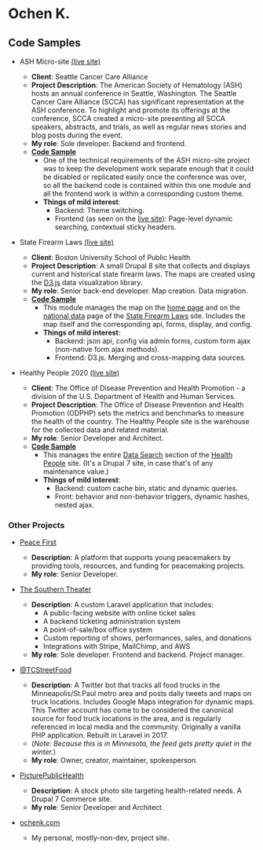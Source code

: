 # Ochen K.

## Code Samples

* ASH Micro-site [(live site)](https://www.seattlecca.org/ash)
    * **Client**: Seattle Cancer Care Alliance
    * **Project Description**: The American Society of Hematology (ASH) hosts an annual conference in Seattle, 
    Washington. The Seattle Cancer Care Alliance (SCCA) has significant representation at the ASH conference. 
    To highlight and promote its offerings at the conference, SCCA created a micro-site presenting all SCCA
    speakers, abstracts, and trials, as well as regular news stories and blog posts during the event.
    * **My role**: Sole developer. Backend and frontend.
    * **[Code Sample](https://github.com/ochenk/code_samples/scca_ash)**
        * One of the technical requirements of the ASH micro-site project was to keep the development work separate enough 
    that it could be disabled or replicated easily once the conference was over, so all the backend code is contained 
    within this one module and all the frontend work is within a corresponding custom theme.
        * **Things of mild interest**: 
            * Backend: Theme switching. 
            * Frontend (as seen on the [live site](https://www.seattlecca.org/ash)): Page-level dynamic searching, contextual sticky headers.

* State Firearm Laws [(live site)](https://statefirearmlaws.org/)
    * **Client**: Boston University School of Public Health
    * **Project Description**: A small Drupal 8 site that collects and displays current and historical state firearm laws.
    The maps are created using the [D3.js](https://d3js.org/) data visualization library. 
    * **My role**: Senior back-end developer. Map creation. Data migration. 
    * **[Code Sample](https://github.com/ochenk/code_samples/sfal_nat_map)**
        * This module manages the map on the [home page](https://statefirearmlaws.org/) and on the [national
        data](https://statefirearmlaws.org/national-data) page of the [State Firearm Laws](https://statefirearmlaws.org/) site. 
        Includes the map itself and the corresponding api, forms, display, and config.
        * **Things of mild interest**:
            * Backend: json api, config via admin forms, custom form ajax (non-native form ajax methods).
            * Frontend: D3.js. Merging and cross-mapping data sources.

* Healthy People 2020 [(live site)](https://healthypeople.gov/) 
    * **Client**: The Office of Disease Prevention and Health Promotion - a division of the U.S. Department of Health 
    and Human Services.
    * **Project Description**: The Office of Disease Prevention and Health Promotion (ODPHP) sets the metrics
    and benchmarks to measure the health of the country. The Healthy People site is the warehouse for 
    the collected data and related material.
    * **My role**: Senior Developer and Architect.
    * **[Code Sample](https://github.com/ochenk/code_samples#ch_datasearch)**
        * This manages the entire [Data Search](https://www.healthypeople.gov/2020/data-search/Search-the-Data) section of the
        [Health People](https://www.healthypeople.gov) site. (It's a Drupal 7 site, in case that's of any maintenance value.)
        * **Things of mild interest**:
            * Backend: custom cache bin, static and dynamic queries.
            * Front: behavior and non-behavior triggers, dynamic hashes, nested ajax.
        
                
### Other Projects
* [Peace First](https://www.peacefirst.org/)
    * **Description**: A platform that supports young peacemakers by providing tools, resources, and funding for peacemaking projects. 
    * **My role**: Senior Developer.

* [The Southern Theater](https://southerntheater.org/)
    * **Description**: A custom Laravel application that includes:
        * A public-facing website with online ticket sales
        * A backend ticketing administration system
        * A point-of-sale/box office system
        * Custom reporting of shows, performances, sales, and donations
        * Integrations with Stripe, MailChimp, and AWS
    * **My role**: Sole developer. Frontend and backend. Project manager.

* [@TCStreetFood](https://twitter.com/tcstreetfood)
    * **Description**: A Twitter bot that tracks all food trucks in the Minneapolis/St.Paul metro area and posts daily 
    tweets and maps on truck locations.
    Includes Google Maps integration for dynamic maps. This Twitter account has come to be considered the canonical 
    source for food truck locations in the area, and is regularly referenced in local media and the community.
    Originally a vanilla PHP application. Rebuilt in Laravel in 2017.
    * (*Note: Because this is in Minnesota, the feed gets pretty quiet in the winter.*)
    * **My role**: Owner, creator, maintainer, spokesperson. 
    
* [PicturePublicHealth](https://picturepublichealth.com/)
    * **Description**: A stock photo site targeting health-related needs. A Drupal 7 Commerce site. 
    * **My role**: Senior Developer and Architect.
    
* [ochenk.com](http://www.ochenk.com/)
    * My personal, mostly-non-dev, project site. 
    
